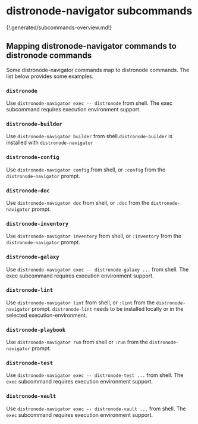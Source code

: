 # distronode-navigator subcommands

{!.generated/subcommands-overview.md!}

## Mapping distronode-navigator commands to distronode commands

Some distronode-navigator commands map to distronode commands. The list below provides
some examples.

### `distronode`

Use `distronode-navigator exec -- distronode` from shell. The exec subcommand requires
execution environment support.

### `distronode-builder`

Use `distronode-navigator builder` from shell.`distronode-builder` is installed with
`distronode-navigator`

### `distronode-config`

Use `distronode-navigator config` from shell, or `:config` from the
`distronode-navigator` prompt.

### `distronode-doc`

Use `distronode-navigator doc` from shell, or `:doc` from the `distronode-navigator`
prompt.

### `distronode-inventory`

Use `distronode-navigator inventory` from shell, or `:inventory` from the
`distronode-navigator` prompt.

### `distronode-galaxy`

Use `distronode-navigator exec -- distronode-galaxy ...` from shell. The exec
subcommand requires execution environment support.

### `distronode-lint`

Use `distronode-navigator lint` from shell, or `:lint` from the `distronode-navigator`
prompt. `distronode-lint` needs to be installed locally or in the selected
execution-environment.

### `distronode-playbook`

Use `distronode-navigator run` from shell or `:run` from the `distronode-navigator`
prompt.

### `distronode-test`

Use `distronode-navigator exec -- distronode-test ...` from shell. The `exec`
subcommand requires execution environment support.

### `distronode-vault`

Use `distronode-navigator exec -- distronode-vault ...` from shell. The `exec`
subcommand requires execution environment support.
